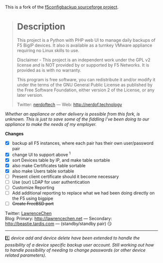 This is a fork of the [f5configbackup sourceforge project](https://sourceforge.net/projects/f5configbackup/).

># Description
>
>This project is a Python with PHP web UI to manage daily backups of F5 BigIP devices.  It also is available as a turnkey
>VMware appliance requiring no Linux skills to use.
>
>Disclaimer -
>This project is an independent work under the GPL v2 license and is NOT provided by or supported by F5 Networks.  It is
>provided as is with no warranty.
>
>This program is free software, you can redistribute it and/or modify it under the terms of the GNU General Public License
>as published by the Free Software Foundation, either version 2 of the License, or any later version.
>
>Twitter: [nerdoftech](https://twitter.com/nerdoftech) &mdash; Web: http://nerdof.technology

*Whether an appliance or other delivery is possible from this fork, is unknown.  This is just to save some of the fiddling
I've been doing to our appliance to make the needs of my employer.*

**Changes**

- [x] backup all F5 instances, where each pair has their own user/password pair
- [x] change UI to support above <sup>1</sup>
- [x] sort Devices table by IP, and make table sortable
- [x] also make Certificates table sortable
- [x] also make Users table sortable
- [ ] Present client certificate should it become necessary
- [ ] Use (our) LDAP for user authentication
- [ ] Customize Reporting
- [ ] Add additional reporting to replace what we had been doing directly on the F5 using bigpipe
- [ ] ~~Create FreeBSD port~~

Twitter: [LawrenceChen](https://twitter.com/LawrenceChen)<br />
Blog: Primary: http://lawrencechen.net &mdash; Secondary: http://beastie.tardis.com &mdash; (standby/standby&nbsp;pair)&nbsp;:smirk:

-----

:one: _device add and device delete have been extended to handle the possibility of a device specific backup user account.
Still working out how to handle possibility of needing to change passwords (or other device related parameters)._
